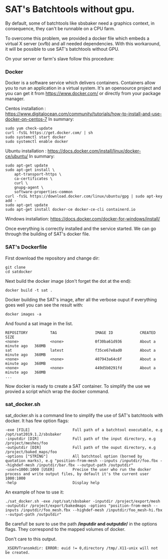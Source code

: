 # SAT's Batchtools without gpu. 
By default, some of batchtools like sbsbaker need a graphics context, in consequence, they can't be runnable on a CPU farm.   

To overcome this problem, we provided a docker file which embeds a virtual X server (xvfb) and all needed dependencies. With this workaround, it will be possible to use SAT's batchtools without GPU.

On your server or farm's slave follow this procedure: 

### Docker
Docker is a software service which delivers containers. Containers allow you to run an application in
a virtual system. 
It's an opensource project and you can get it from https://www.docker.com/ or directly from your
package manager. 

Centos installation : 
https://www.digitalocean.com/community/tutorials/how-to-install-and-use-docker-on-centos-7
In summary:
```buildoutcfg
sudo yum check-update
curl -fsSL https://get.docker.com/ | sh
sudo systemctl start docker
sudo systemctl enable docker
```

Ubuntu installation :
https://docs.docker.com/install/linux/docker-ce/ubuntu/
In summary:
```buildoutcfg
sudo apt-get update
sudo apt-get install \
    apt-transport-https \
    ca-certificates \
    curl \
    gnupg-agent \
    software-properties-common
curl -fsSL https://download.docker.com/linux/ubuntu/gpg | sudo apt-key add -
sudo apt-get update
sudo apt-get install docker-ce docker-ce-cli containerd.io
```

Windows installation:
https://docs.docker.com/docker-for-windows/install/

Once everything is correctly installed and the service started. We can go through the building
 of SAT's docker file.
 
### SAT's Dockerfile
First download the repository and change dir: 
```buildoutcfg
git clone
cd satdocker
```

Next build the docker image (don't forget the dot at the end):
```buildoutcfg
docker build -t sat .
```
Docker building the SAT's image, after all the verbose ouput if everything goes well you can see the result with:
```buildoutcfg
docker images -a
```
And found a sat image in the list. 
```buildoutcfg
REPOSITORY          TAG                 IMAGE ID            CREATED              SIZE
<none>              <none>              0f30ba61d936        About a minute ago   360MB
sat                 latest              f35ce67e8ad0        About a minute ago   360MB
<none>              <none>              407943a64c6f        About a minute ago   360MB
<none>              <none>              449d5b0291fd        About a minute ago   360MB
...
```

Now docker is ready to create a SAT container. To simplify the use we provied a script which wrap the docker command. 


### sat_docker.sh
sat_docker.sh is a command line to simplify the use of SAT's batchtools with docker. It has few option flags:
```buildoutcfg
-exe [FILE]                   Full path of a batchtool executable, e.g /opt/sat2019.1.2/sbsbaker
-inputdir [DIR]               Full path of the input directory, e.g /project/meshes/foo
-outputdir [DIR]              Full path of the ouput directory, e.g /project/baked_maps/foo
-options ["STRING"]           All batchtool option (borned by quotation marks), e.g "position-from-mesh --inputs /inputdir/foo.fbx --highdef-mesh /inputdir/bar.fbx --output-path /outputdir"
-user=1000:1000 [USER]        Precise the user who run the docker process and write output files, by default it's the current user 1000:1000
-help                         Display help
```

An example of how to use it:
```buildoutcfg
./sat_docker.sh -exe /opt/sat/sbsbaker -inputdir /project/export/mesh -outputdir /project/export/bakedmaps -options "position-from-mesh --inputs /inputdir/foo_mesh.fbx --highdef-mesh /inputdir/foo_mesh-hi.fbx --output-path /outputdir"
```

Be careful! be sure to use the path **/inputdir and outputdir/** in the options flags. They correspond to the mapped volumes of docker.

Don't care to this output. 
```buildoutcfg
_XSERVTransmkdir: ERROR: euid != 0,directory /tmp/.X11-unix will not be created.
```

